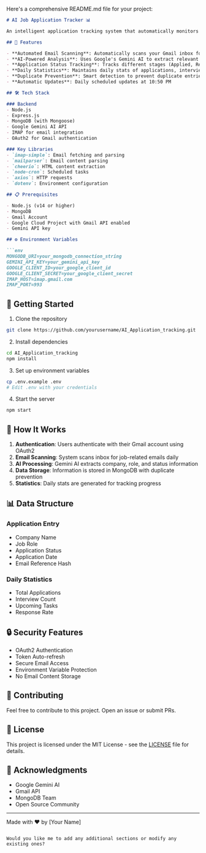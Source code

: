 Here's a comprehensive README.md file for your project:

```markdown:c:\Users\laxmi\OneDrive\Documents\Projects\AI_Application_tracking\README.md
# AI Job Application Tracker 📊

An intelligent application tracking system that automatically monitors and organizes your job applications by scanning your email inbox using AI.

## 🎯 Features

- **Automated Email Scanning**: Automatically scans your Gmail inbox for job-related emails
- **AI-Powered Analysis**: Uses Google's Gemini AI to extract relevant information from emails
- **Application Status Tracking**: Tracks different stages (Applied, Rejected, Interview Scheduled)
- **Daily Statistics**: Maintains daily stats of applications, interviews, and response rates
- **Duplicate Prevention**: Smart detection to prevent duplicate entries
- **Automatic Updates**: Daily scheduled updates at 10:50 PM

## 🛠️ Tech Stack

### Backend
- Node.js
- Express.js
- MongoDB (with Mongoose)
- Google Gemini AI API
- IMAP for email integration
- OAuth2 for Gmail authentication

### Key Libraries
- `imap-simple`: Email fetching and parsing
- `mailparser`: Email content parsing
- `cheerio`: HTML content extraction
- `node-cron`: Scheduled tasks
- `axios`: HTTP requests
- `dotenv`: Environment configuration

## 📋 Prerequisites

- Node.js (v14 or higher)
- MongoDB
- Gmail Account
- Google Cloud Project with Gmail API enabled
- Gemini API key

## ⚙️ Environment Variables

```env
MONGODB_URI=your_mongodb_connection_string
GEMINI_API_KEY=your_gemini_api_key
GOOGLE_CLIENT_ID=your_google_client_id
GOOGLE_CLIENT_SECRET=your_google_client_secret
IMAP_HOST=imap.gmail.com
IMAP_PORT=993
```

## 🚀 Getting Started

1. Clone the repository
```bash
git clone https://github.com/yourusername/AI_Application_tracking.git
```

2. Install dependencies
```bash
cd AI_Application_tracking
npm install
```

3. Set up environment variables
```bash
cp .env.example .env
# Edit .env with your credentials
```

4. Start the server
```bash
npm start
```

## 🔄 How It Works

1. **Authentication**: Users authenticate with their Gmail account using OAuth2
2. **Email Scanning**: System scans inbox for job-related emails daily
3. **AI Processing**: Gemini AI extracts company, role, and status information
4. **Data Storage**: Information is stored in MongoDB with duplicate prevention
5. **Statistics**: Daily stats are generated for tracking progress

## 📊 Data Structure

### Application Entry
- Company Name
- Job Role
- Application Status
- Application Date
- Email Reference Hash

### Daily Statistics
- Total Applications
- Interview Count
- Upcoming Tasks
- Response Rate

## 🔒 Security Features

- OAuth2 Authentication
- Token Auto-refresh
- Secure Email Access
- Environment Variable Protection
- No Email Content Storage

## 🤝 Contributing

Feel free to contribute to this project. Open an issue or submit PRs.

## 📝 License

This project is licensed under the MIT License - see the [LICENSE](LICENSE) file for details.

## 🙏 Acknowledgments

- Google Gemini AI
- Gmail API
- MongoDB Team
- Open Source Community

---
Made with ❤️ by [Your Name]
```

Would you like me to add any additional sections or modify any existing ones?

